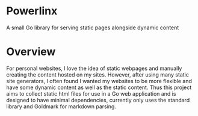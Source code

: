 # Powerlinx

A small Go library for serving static pages alongside dynamic content

# Overview

For personal websites, I love the idea of static webpages and manually creating the content hosted on my sites. However, after using many static site generators, I often found I wanted my websites to be more flexible and have some dynamic content as well as the static content. Thus this project aims to collect static html files for use in a Go web application and is designed to have minimal dependencies, currently only uses the standard library and Goldmark for markdown parsing.
